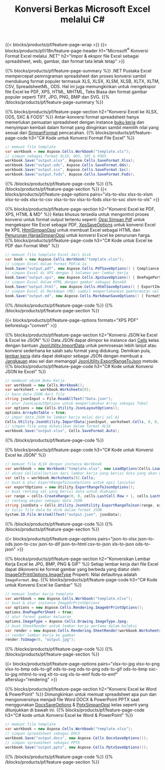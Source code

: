 ﻿---
title: Konversi Berkas Microsoft Excel melalui C# 
url: /id/net/conversion/
description: Konversi Excel XLS, XLSX, ODS, CSV ke PDF, XPS, HTML, JPEG, HTML, dan banyak format populer lainnya hanya dengan beberapa baris kode C#.
---
{{< blocks/products/pf/feature-page-wrap >}}
{{< blocks/products/pf/i18n/feature-page-header h1="Microsoft<sup>&reg;</sup> Konversi Format Excel melalui .NET" h2="Impor & ekspor file Excel sebagai spreadsheet, web, gambar, dan format tata letak tetap" >}}

{{% blocks/products/pf/feature-page-summary %}}
.NET Pustaka Excel mempercepat pemrograman spreadsheet dan proses konversi sambil mendukung format populer termasuk XLS, XLSX, XLSM, XLSB, XLTX, XLTM, CSV, SpreadsheetML, ODS. Hal ini juga memungkinkan untuk mengekspor file Excel ke PDF, XPS, HTML, MHTML, Teks Biasa dan format gambar populer seperti TIFF, JPG, PNG, BMP dan SVG.
{{% /blocks/products/pf/feature-page-summary %}}

{{% blocks/products/pf/feature-page-section h2="Konversi Excel ke XLSX, ODS, SXC & FODS" %}}
Antar-konversi format spreadsheet hanya memerlukan pemuatan spreadsheet dengan instance [buku kerja](https://reference.aspose.com/cells/net/aspose.cells/workbook) dan menyimpan kembali dalam format yang diinginkan sambil memilih nilai yang sesuai dari [SimpanFormat](https://reference.aspose.com/cells/net/aspose.cells/saveformat) pencacahan.
{{% blocks/products/pf/feature-page-code h3="C# Kode untuk Konversi Format File Excel" %}}

```cs
// memuat file template
var workbook = new Aspose.Cells.Workbook("template.xls");
// simpan sebagai format XLSX, ODS, SXC & FODS
workbook.Save("output.xlsx", Aspose.Cells.SaveFormat.Xlsx);
workbook.Save("output.ods", Aspose.Cells.SaveFormat.Ods);
workbook.Save("output.scx", Aspose.Cells.SaveFormat.Sxc);
workbook.Save("output.fods", Aspose.Cells.SaveFormat.Fods);

```
{{% /blocks/products/pf/feature-page-code %}}
{{% /blocks/products/pf/feature-page-section %}}
{{< blocks/products/pf/feature-page-options pairs="xls-to-xlsx xlsx-to-xlsm xlsx-to-ods xlsx-to-csv xlsx-to-tsv xlsx-to-fods xlsx-to-sxc xlsm-to-xls" >}}


{{% blocks/products/pf/feature-page-section h2="Konversi Excel ke PDF, XPS, HTML & MD" %}}
Kelas khusus tersedia untuk mengontrol proses konversi untuk format output tertentu seperti: [Opsi Simpan Pdf](https://reference.aspose.com/cells/net/aspose.cells/pdfsaveoptions) untuk mengekspor file Excel sebagai PDF, [XpsSaveOptions](https://reference.aspose.com/cells/net/aspose.cells/xpssaveoptions) untuk konversi Excel ke XPS, [HtmlSimpanOpsi](https://reference.aspose.com/cells/net/aspose.cells/htmlsaveoptions) untuk membuat Excel sebagai HTML dan [Penurunan HargaSimpanOpsi](https://reference.aspose.com/cells/net/aspose.cells/markdownsaveoptions) untuk konversi Excel ke penurunan harga. 
{{% blocks/products/pf/feature-page-code h3="C# Kode untuk Excel ke PDF dan Format Web" %}}

```cs
// memuat file template Excel dari disk
var book = new Aspose.Cells.Workbook("template.xlsx");
// simpan Excel dalam format PDF/A-1a
book.Save("output.pdf", new Aspose.Cells.PdfSaveOptions() { Compliance = PdfComplianceVersion.PdfA1a });
// simpan Excel di XPS dengan 1 halaman per lembar kerja
book.Save("output.xps", new Aspose.Cells.XpsSaveOptions() { OnePagePerSheet = true });
// simpan Excel dalam HTML dengan gambar sebagai Base64
book.Save("output.html", new Aspose.Cells.HtmlSaveOptions() { ExportImagesAsBase64 = true });
// simpan Excel di Markdown (MD) sambil mempertahankan pemformatan sel
book.Save("output.md", new Aspose.Cells.MarkdownSaveOptions() { FormatStrategy = Cells.CellValueFormatStrategy.CellStyle });

```
{{% /blocks/products/pf/feature-page-code %}}
{{% /blocks/products/pf/feature-page-section %}}

{{< blocks/products/pf/feature-page-options formats="XPS PDF" beforeslug="convert" >}}

{{% blocks/products/pf/feature-page-section h2="Konversi JSON ke Excel & Excel ke JSON" %}}
Data JSON dapat diimpor ke instance dari [Cells](https://reference.aspose.com/cells/net/aspose.cells/cells) kelas dengan bantuan [JsonUtility.ImportData](https://reference.aspose.com/cells/net/aspose.cells.utility/jsonutility/methods/importdata) untuk pemrosesan lebih lanjut atau konversi sederhana ke salah satu format yang didukung. Demikian pula, [lembar kerja](https://reference.aspose.com/cells/net/aspose.cells/worksheet) data dapat diekspor sebagai JSON dengan membuat a [Jangkauan](https://reference.aspose.com/cells/net/aspose.cells/range) atau sel dan memanggil [JsonUtility.ExportRangeToJson](https://reference.aspose.com/cells/net/aspose.cells.utility/jsonutility/methods/exportrangetojson) metode.
{{% blocks/products/pf/feature-page-code h3="C# Kode untuk Konversi JSON ke Excel" %}}
```cs
// membuat objek Buku Kerja
var workbook = new Cells.Workbook();
var worksheet = workbook.Worksheets[0];
// baca data JSON dari file
string jsonInput = File.ReadAllText("Data.json");
// atur JsonLayoutOptions untuk memperlakukan Array sebagai Tabel
var options = new Cells.Utility.JsonLayoutOptions();
options.ArrayAsTable = true;
// impor data JSON ke lembar kerja mulai dari sel A1
Cells.Utility.JsonUtility.ImportData(jsonInput, worksheet.Cells, 0, 0, options);
// simpan file yang dihasilkan dalam format XLSX
workbook.Save("output.xlsx", Cells.SaveFormat.Auto); 

```
{{% /blocks/products/pf/feature-page-code %}}

{{% blocks/products/pf/feature-page-code h3="C# Kode untuk Konversi Excel ke JSON" %}}
```cs
// memuat file XLSX dengan instance Workbook
var workbook = new Workbook("template.xlsx", new LoadOptions(Cells.LoadFormat.Auto));
// akses CellsCollection dari lembar kerja yang berisi data yang akan dikonversi
var cells = workbook.Worksheets[0].Cells;
// buat & atur ExportRangeToJsonOptions untuk opsi lanjutan
var exportOptions = new Utility.ExportRangeToJsonOptions();
// buat rentang sel yang berisi data untuk diekspor
var range = cells.CreateRange(0, 0, cells.LastCell.Row + 1, cells.LastCell.Column + 1);
// rentang ekspor sebagai data JSON
string jsonData = Cells.Utility.JsonUtility.ExportRangeToJson(range, exportOptions);
// tulis file data ke disk dalam format JSON
System.IO.File.WriteAllText("output.json", jsonData); 

```
{{% /blocks/products/pf/feature-page-code %}}
{{% /blocks/products/pf/feature-page-section %}}

{{< blocks/products/pf/feature-page-options pairs="json-to-xlsx json-to-ods json-to-csv json-to-dif json-to-html csv-to-json xls-to-json ods-to-json" >}}

{{% blocks/products/pf/feature-page-section h2="Konversikan Lembar Kerja Excel ke JPG, BMP, PNG & GIF" %}}
Setiap lembar kerja dari file Excel dapat dikonversi ke format gambar yang berbeda yang diatur oleh: [ImageOrPrintOptions.ImageType](https://reference.aspose.com/cells/net/aspose.cells.rendering/imageorprintoptions/properties/imagetype) Properti. Nilai defaultnya adalah `ImageFormat.Bmp`.
{{% blocks/products/pf/feature-page-code h3="C# Kode untuk Konversi Excel ke Gambar" %}}
```cs
// memuat lembar kerja template
var workbook = new Aspose.Cells.Workbook("template.xlsx");
// buat & atur instance ImageOrPrintOptions
var options = new Aspose.Cells.Rendering.ImageOrPrintOptions();
options.OnePagePerSheet = true;
// atur format gambar keluaran
options.ImageType = Aspose.Cells.Drawing.ImageType.Jpeg;
// buat SheetRender untuk lembar kerja pertama dalam koleksi
var render = new Aspose.Cells.Rendering.SheetRender(workbook.Worksheets[0], options);
// render lembar kerja ke gambar
render.ToImage(0, "output.jpg");

```
{{% /blocks/products/pf/feature-page-code %}}
{{% /blocks/products/pf/feature-page-section %}}

{{< blocks/products/pf/feature-page-options pairs="xlsx-to-jpg xlsx-to-png xlsx-to-bmp ods-to-gif ods-to-svg ods-to-png ods-to-gif ods-to-bmp sxc-to-jpg mhtml-to-svg xlt-to-svg xls-to-emf fods-to-emf" afterslug="rendering" >}}

{{% blocks/products/pf/feature-page-section h2="Konversi Excel ke Word & PowerPoint" %}}
Dimungkinkan untuk memuat spreadsheet apa pun dan mengonversinya menjadi file Word DOCX & PowerPoint PPTX saat menggunakan [DocxSaveOptions](https://reference.aspose.com/cells/net/aspose.cells/docxsaveoptions) & [PptxSimpanOpsi](https://reference.aspose.com/cells/net/aspose.cells/pptxsaveoptions) kelas seperti yang ditunjukkan di bawah ini.
{{% blocks/products/pf/feature-page-code h3="C# kode untuk Konversi Excel ke Word & PowerPoint" %}}
```cs
// memuat file template
var workbook = new Aspose.Cells.Workbook("template.xlsx");
// simpan spreadsheet sebagai DOCX
workbook.Save("output.docx", new Aspose.Cells.DocxSaveOptions());
// simpan spreadsheet sebagai PPTX
workbook.Save("output.pptx", new Aspose.Cells.PptxSaveOptions());

```
{{% /blocks/products/pf/feature-page-code %}}
{{% /blocks/products/pf/feature-page-section %}}